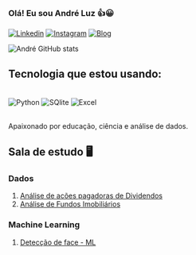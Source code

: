 ### Olá! Eu sou André Luz 👍😀 

[![Linkedin](https://img.shields.io/badge/LinkedIn-0077B5?style=for-the-badge&logo=linkedin&logoColor=white)](https://www.linkedin.com/in/andrejuniorba/)
[![Instagram](https://img.shields.io/badge/Instagram-E4405F?style=for-the-badge&logo=instagram&logoColor=white)](https://www.instagram.com/andrejuniorba/)
[![Blog](https://img.shields.io/badge/Blogger-FF5722?style=for-the-badge&logo=blogger&logoColor=white)](https://matematicaplicadaon.blogspot.com/)


![André GitHub stats](https://github-readme-stats.vercel.app/api?username=andrejuniorba&show_icons=true&theme=dracula)

## Tecnologia que estou usando:

<div style="display: inline_block"><br/>
    <img align="center" alt="Python" src ="https://img.shields.io/badge/Python-14354C?style=for-the-badge&logo=python&logoColor=white">
    <img align="center" alt="SQlite" src ="https://img.shields.io/badge/SQLite-07405E?style=for-the-badge&logo=sqlite&logoColor=white">
    <img align="center" alt="Excel" src ="https://img.shields.io/badge/Microsoft_Excel-217346?style=for-the-badge&logo=microsoft-excel&logoColor=white">

</div><br/>

Apaixonado por educação, ciência e análise de dados.

## Sala de estudo 🖥

### Dados

01. [Análise de acões pagadoras de Dividendos](https://github.com/andrejuniorba/Analises_estudos/blob/main/Análise_de_boas_ações_pagadoras_de_dividendos.ipynb)
02. [Análise de Fundos Imobiliários](https://github.com/andrejuniorba/Analises_estudos/blob/main/Análise_quantitativa_de_Fundos_Imobiliários.ipynb)

### Machine Learning

01. [Detecção de face - ML](https://github.com/andrejuniorba/Projetos_Machine_Learning/blob/main/Detec%C3%A7%C3%A3o_de_faces.ipynb)

